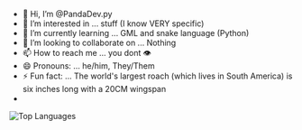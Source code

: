 - 👋 Hi, I’m @PandaDev.py
- 👀 I’m interested in ... stuff (I know VERY specific)
- 🌱 I’m currently learning ... GML and snake language (Python)
- 💞️ I’m looking to collaborate on ... Nothing
- 📫 How to reach me ... you dont :eye:
- 😄 Pronouns: ... he/him, They/Them
- ⚡ Fun fact: ... The world's largest roach (which lives in South America) is six inches long with a 20CM wingspan
- 
![Top Languages](https://github-readme-stats.vercel.app/api/top-langs/?username=Pandadev466langs_count=4&layout=compact)

<!---
FreezingPanda/FreezingPanda is a ✨ special ✨ repository because its `README.md` (this file) appears on your GitHub profile.
You can click the Preview link to take a look at your changes.
--->
